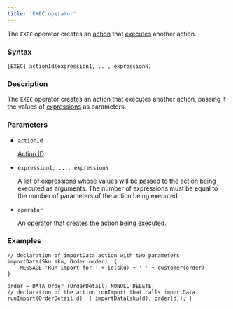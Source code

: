 ```yaml
---
title: 'EXEC operator'
---
```


The `EXEC` operator creates an [action](Actions.md) that [executes](Call_EXEC.md) another action.

### Syntax

    [EXEC] actionId(expression1, ..., expressionN)

### Description

The `EXEC` operator creates an action that executes another action, passing it the values of [expressions](Expression.md) as parameters.

### Parameters

- `actionId`

    [Action ID](IDs.md#propertyid). 

- `expression1, ..., expressionN`

    A list of expressions whose values will be passed to the action being executed as arguments. The number of expressions must be equal to the number of parameters of the action being executed.

- `operator`

    An operator that creates the action being executed.

### Examples

```lsf
// declaration of importData action with two parameters
importData(Sku sku, Order order)  {
    MESSAGE 'Run import for ' + id(sku) + ' ' + customer(order);
}

order = DATA Order (OrderDetail) NONULL DELETE;
// declaration of the action runImport that calls importData
runImport(OrderDetail d)  { importData(sku(d), order(d)); } 
```
